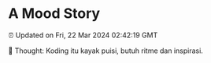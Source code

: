# A Mood Story

⏰ Updated on Fri, 22 Mar 2024 02:42:19 GMT

💭 Thought: Koding itu kayak puisi, butuh ritme dan inspirasi.

